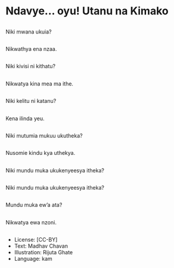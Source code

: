 # Ndavye... oyu! Utanu na Kimako

##
Niki mwana ukuia?

##
Nikwathya ena nzaa.

##
Niki kivisi ni kithatu?

##
Nikwatya kina mea ma
ithe.

##
Niki kelitu ni katanu?

##
Kena ilinda yeu.

##
Niki mutumia mukuu
ukutheka?

##
Nusomie kindu kya
uthekya.

##
Niki mundu muka
ukukenyeesya itheka?

##
Niki mundu muka
ukukenyeesya itheka?

##
Mundu muka ew’a ata?

##
Nikwatya ewa nzoni.

##
* License: [CC-BY]
* Text: Madhav Chavan
* Illustration: Rijuta Ghate
* Language: kam
